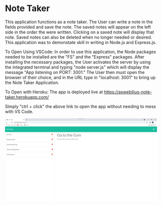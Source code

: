 # Note Taker

This application functions as a note taker. The User can write a note in the fields provided and save the note. The saved notes will appear on the left side in the order the were written. Clicking on a saved note will display that note. Saved notes can also be deleted when no longer needed or desired. This application was to demonstate skill in writing in Node.js and Express.js.

To Open Using VSCode:
In order to use this application, the Node packages needed to be installed are the "FS" and the "Express" packages. After installing the necessary packages, the User activates the server by using the integrated terminal and typing "node server.js" which will display the message "App listening on PORT: 3001." The User then must open the browser of their choice, and in the URL type in "localhost: 3001" to bring up the Note Taker Application.

To Open with Heroku:
The app is deployed live at https://aswebilius-note-taker.herokuapp.com/

Simply "ctrl + click" the above link to open the app without needing to mess with VS Code.

<img src = "public\assets\images\savednotes.png">